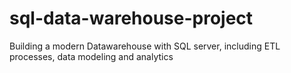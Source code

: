 # sql-data-warehouse-project
Building a modern Datawarehouse with SQL server, including ETL processes, data modeling and analytics
